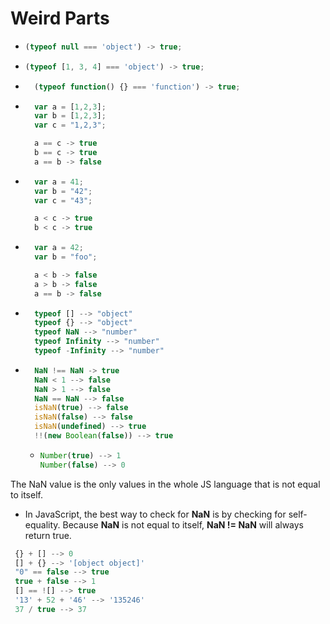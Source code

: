 # Weird Parts

- ```javascript
  (typeof null === 'object') -> true;
  ```

- ```javascript
  (typeof [1, 3, 4] === 'object') -> true;
  ```

- ```javascript
    (typeof function() {} === 'function') -> true;
  ```

- ```javascript
    var a = [1,2,3];
    var b = [1,2,3];
    var c = "1,2,3";

    a == c -> true
    b == c -> true
    a == b -> false
  ```

- ```javascript
    var a = 41;
    var b = "42";
    var c = "43";

    a < c -> true
    b < c -> true
  ```

- ```javascript
    var a = 42;
    var b = "foo";

    a < b -> false
    a > b -> false
    a == b -> false
  ```

- ```javascript
    typeof [] --> "object"
    typeof {} --> "object"
    typeof NaN --> "number"
    typeof Infinity --> "number"
    typeof -Infinity --> "number"
  ```

- ```javascript
    NaN !== NaN -> true
    NaN < 1 --> false
    NaN > 1 --> false
    NaN == NaN --> false
    isNaN(true) --> false
    isNaN(false) --> false
    isNaN(undefined) --> true
    !!(new Boolean(false)) --> true
  ```

  - ```javascript
    Number(true) --> 1
    Number(false) --> 0
    ```

The NaN value is the only values in the whole JS language that is not equal to itself.

- In JavaScript, the best way to check for **NaN** is by checking for self-equality. Because **NaN** is not equal to itself, **NaN != NaN** will always return true.

```javascript
 {} + [] --> 0
 [] + {} --> '[object object]'
 "0" == false --> true
 true + false --> 1
 [] == ![] --> true
 '13' + 52 + '46' --> '135246'
 37 / true --> 37
```
